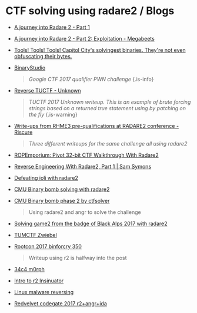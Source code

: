 <!-- TITLE: CTF solving using radare2 / blogs -->
# CTF solving using radare2 / Blogs

- [A journey into Radare 2 - Part 1](https://www.megabeets.net/a-journey-into-radare-2-part-1/)

- [A journey into Radare 2 - Part 2: Exploitation - Megabeets](https://www.megabeets.net/a-journey-into-radare-2-part-2/)

- [Tools! Tools! Tools! Capitol City's solvingest binaries. They're not even obfuscating their bytes.](https://fevral.github.io/2017/08/13/flareon2015-2.html)

- [BinaryStudio](https://binarystud.io/googlectf-2017-inst-prof-152-final-value.html)

	> *Google CTF 2017 qualifier PWN challenge* 
	{.is-info}

- [Reverse TUCTF - Unknown](https://teamrocketist.github.io/2017/11/27/Reverse-TUCTF-Unknown/)

	> *TUCTF 2017 Unknown writeup. This is an example of brute forcing strings based on a returned true statement using by patching on the fly* {.is-warning}

- [Write-ups from RHME3 pre-qualifications at RADARE2 conference - Riscure](https://www.riscure.com/blog/write-ups-rhme3-pre-qualifications-radare2-conference/)
	> _Three different writeups for the same challenge all using radare2_

- [ROPEmporium: Pivot 32-bit CTF Walkthrough With Radare2](http://radiofreerobotron.net/blog/2017/11/23/ropemporium-pivot-ctf-walkthrough/)

- [Reverse Engineering With Radare2, Part 1 | Sam Symons](https://samsymons.com/blog/reverse-engineering-with-radare2-part-1/)

- [Defeating ioli with radare2](https://dustri.org/b/defeating-ioli-with-radare2.html)

- [CMU Binary bomb solving with radare2](https://unlogic.co.uk/2016/04/14/Binary%20Bomb%20with%20Radare2%20-%20Phase%201/index.html)
- [CMU Binary bomb phase 2 by ctfsolver](http://ctfhacker.com/ctf/python/symbolic/execution/reverse/radare/2015/11/28/cmu-binary-bomb-flag2.html)
	> Using radare2 and angr to solve the challenge
- [Solving game2 from the badge of Black Alps 2017 with radare2](https://dustri.org/b/solving-game2-from-the-badge-of-black-alps-2017-with-radare2.html)
- [TUMCTF Zwiebel](https://losfuzzys.github.io/writeup/2016/10/03/tumctf-zwiebel50/)
- [Rootcon 2017 binforcry 350](https://medium.com/@monliclican/rootcon-2017-ctf-binforcry-350-write-up-walkthrough-part-2-of-x-5731c91c2266)
	> Writeup using r2 is halfway into the post

- [34c4 m0rph](https://www.sigflag.at/blog/2017/writeup-34c3ctf-m0rph/)
- [Intro to r2 Insinuator](https://insinuator.net/2016/08/reverse-engineering-with-radare2-intro/)
- [Linux malware reversing](https://medium.com/@jacob16682/linux-malware-analysis-why-homebrew-encryption-is-bad-48e349b252f9)
- [Redvelvet codegate 2017 r2+angr+ida](https://github.com/Brandon-Everhart/CTF-Writeups/tree/master/2018/Codegate/Reversing/RedVelvet)